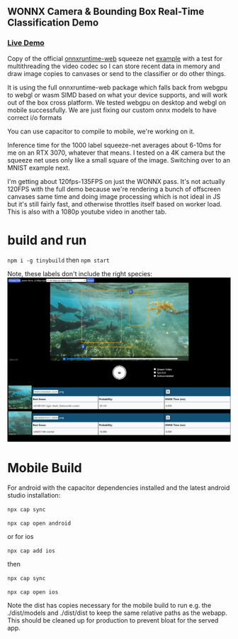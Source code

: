 ## WONNX Camera & Bounding Box Real-Time Classification Demo

### [Live Demo](https://wonnx-cameraid.netlify.app/)

Copy of the official [onnxruntime-web](https://github.com/microsoft/onnxruntime) squeeze net [example](https://github.com/webonnx/wonnx-wasm-example) with a test for multithreading the video codec so I can store recent data in memory and draw image copies to canvases or send to the classifier or do other things. 

It is using the full onnxruntime-web package which falls back from webgpu to webgl or wasm SIMD based on what your device supports, and will work out of the box cross platform. We tested webgpu on desktop and webgl on mobile successfully. We are just fixing our custom onnx models to have correct i/o formats

You can use capacitor to compile to mobile, we're working on it. 

Inference time for the 1000 label squeeze-net averages about 6-10ms for me on an RTX 3070, whatever that means. I tested on a 4K camera but the squeeze net uses only like a small square of the image. Switching over to an MNIST example next.

I'm getting about 120fps-135FPS on just the WONNX pass. It's not actually 120FPS with the full demo because we're rendering a bunch of offscreen canvases same time and doing image processing which is not ideal in JS but it's still fairly fast, and otherwise throttles itself based on worker load. This is also with a 1080p youtube video in another tab. 

# build and run
`npm i -g tinybuild` then `npm start`

Note, these labels don't include the right species:
![Capture](./screenshot.PNG)

# Mobile Build

For android with the capacitor dependencies installed and the latest android studio installation:

`npx cap sync`

`npx cap open android`

or for ios

`npx cap add ios`

then 

`npx cap sync`

`npx cap open ios`

Note the dist has copies necessary for the mobile build to run e.g. the ./dist/models and ./dist/dist to keep the same relative paths as the webapp. This should be cleaned up for production to prevent bloat for the served app.